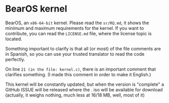 BearOS kernel
===============

BearOS, an ``x86-64-bit`` kernel.
Please read the ``sr/RQ.md``, it shows the minimum and maximum requirements for the kernel.
If you want to contribute, you can read the ``LICENSE.md`` file, where the license topic is located.

Something important to clarify is that all (or most) of the file comments are in Spanish, so you can use your trusted translator to read the code perfectly.

On line ``21 (in the file: kernel.c)``, there is an important comment that clarifies something. (I made this comment in order to make it English.)

This kernel will be constantly updated, but when the version is "complete" a GitHub ISSUE will be released where the . iso will be available for download (actually, it weighs nothing, much less at 16/18 MB, well, most of it)